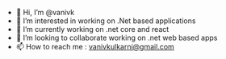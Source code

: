 - 👋 Hi, I’m @vanivk
- 👀 I’m interested in working on .Net based applications
- 🌱 I’m currently working on .net core and react 
- 💞️ I’m looking to collaborate working on .net web based apps
- 📫 How to reach me : vanivkulkarni@gmail.com

<!---
vanivk/vanivk is a ✨ special ✨ repository because its `README.md` (this file) appears on your GitHub profile.
You can click the Preview link to take a look at your changes.
--->
